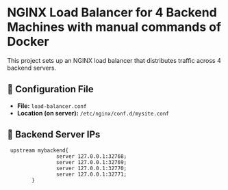 # NGINX Load Balancer for 4 Backend Machines with manual commands of Docker

This project sets up an NGINX load balancer that distributes traffic across 4 backend servers.

## 🔧 Configuration File

- **File:** `load-balancer.conf`
- **Location (on server):** `/etc/nginx/conf.d/mysite.conf`

## 🧩 Backend Server IPs

```nginx
 upstream mybackend{
                server 127.0.0.1:32768;
                server 127.0.0.1:32769;
                server 127.0.0.1:32770;
                server 127.0.0.1:32771;
        }

